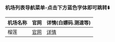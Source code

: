 ### 机场列表导航菜单-点击下方蓝色字体即可跳转⬇️
| 机场名称    | 官网       | 详情(白嫖码.测速等)    |
|------------------------|----------------------------|----------------------------------------------------|
| 榴莲 | [官网](https://apps.apple.com/us/app/shadowrocket/id932747118) | [详情](https://github.com/zhenxunjiangovo/ZX-AirportSharing/blob/main/%E6%A6%B4%E8%8E%B2%E4%BA%91.md) |
